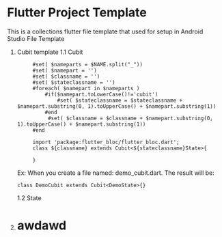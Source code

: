 # Flutter Project Template

This is a collections flutter file template that used for setup in Android Studio File Template

1. Cubit template
   1.1 Cubit
     ```
          #set( $nameparts = $NAME.split("_"))
          #set( $namepart = '')
          #set( $classname = '')
          #set( $stateclassname = '')
          #foreach( $namepart in $nameparts )
              #if($namepart.toLowerCase()!='cubit')
                  #set( $stateclassname = $stateclassname + $namepart.substring(0, 1).toUpperCase() + $namepart.substring(1))
              #end
               #set( $classname = $classname + $namepart.substring(0, 1).toUpperCase() + $namepart.substring(1))
          #end
          
          import 'package:flutter_bloc/flutter_bloc.dart';
          class ${classname} extends Cubit<${stateclassname}State>{
          
          }
    ```
     Ex: When you create a file named: demo_cubit.dart. The result will be:
   ```
   class DemoCubit extends Cubit<DemoState>{}
   ```
   1.2 State
3. # **awdawd**
